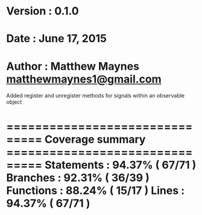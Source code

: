 # Version	: 0.1.0
# Date		: June 17, 2015
# Author	: Matthew Maynes matthewmaynes1@gmail.com
Added register and unregister methods for signals within an observable object

=============================== Coverage summary ===============================
	Statements   : 94.37% ( 67/71 )
	Branches     : 92.31% ( 36/39 )
	Functions    : 88.24% ( 15/17 )
	Lines        : 94.37% ( 67/71 )
================================================================================
